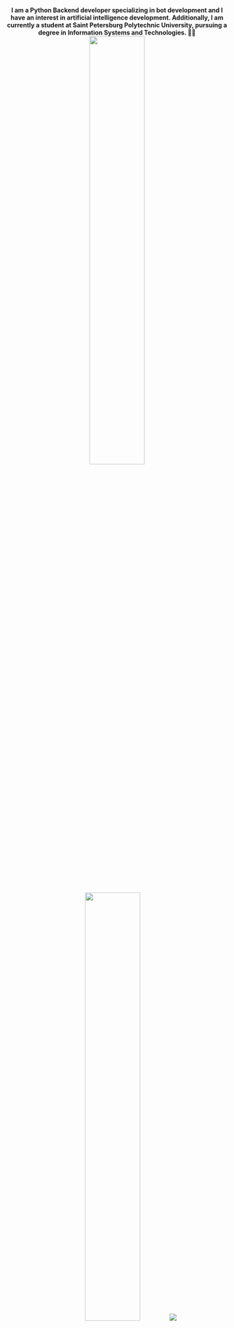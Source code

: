 <p align="center">
  <b>I am a Python Backend developer specializing in bot development and I have an interest in artificial intelligence development. Additionally, I am currently a student at Saint Petersburg Polytechnic University, pursuing a degree in Information Systems and Technologies. 👨‍💻</b>
  <img height="50%" width="auto" src ="https://github-readme-stats.vercel.app/api?username=arecidive&show_icons=true&count_private=true&theme=darcula&hide_border=true&hide=issues,contribs&bg_color=00000000">
  <img height="50%" width="auto" src ="https://github-readme-stats.vercel.app/api/top-langs/?username=arecidive&layout=compact&hide_border=true&theme=darcula&bg_color=00000000&langs_count=6&hide=jupyter%20notebook,tex,css,php&exclude_repo=Pacman-AI">
  <img src ="https://github-readme-streak-stats.herokuapp.com?user=arecidive&theme=darcula&hide_border=true&background=FFFFFF00">
  <br>
  <br>
</p>
